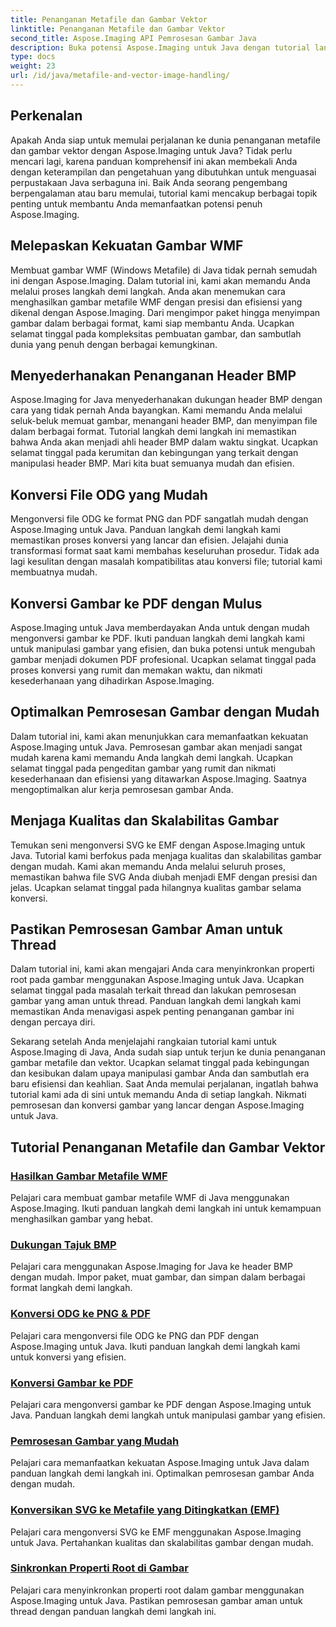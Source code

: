 ```yaml
---
title: Penanganan Metafile dan Gambar Vektor
linktitle: Penanganan Metafile dan Gambar Vektor
second_title: Aspose.Imaging API Pemrosesan Gambar Java
description: Buka potensi Aspose.Imaging untuk Java dengan tutorial langkah demi langkah kami. Buat gambar metafile WMF, tangani header BMP, dan banyak lagi dengan mudah.
type: docs
weight: 23
url: /id/java/metafile-and-vector-image-handling/
---
```

## Perkenalan

Apakah Anda siap untuk memulai perjalanan ke dunia penanganan metafile dan gambar vektor dengan Aspose.Imaging untuk Java? Tidak perlu mencari lagi, karena panduan komprehensif ini akan membekali Anda dengan keterampilan dan pengetahuan yang dibutuhkan untuk menguasai perpustakaan Java serbaguna ini. Baik Anda seorang pengembang berpengalaman atau baru memulai, tutorial kami mencakup berbagai topik penting untuk membantu Anda memanfaatkan potensi penuh Aspose.Imaging.

## Melepaskan Kekuatan Gambar WMF

Membuat gambar WMF (Windows Metafile) di Java tidak pernah semudah ini dengan Aspose.Imaging. Dalam tutorial ini, kami akan memandu Anda melalui proses langkah demi langkah. Anda akan menemukan cara menghasilkan gambar metafile WMF dengan presisi dan efisiensi yang dikenal dengan Aspose.Imaging. Dari mengimpor paket hingga menyimpan gambar dalam berbagai format, kami siap membantu Anda. Ucapkan selamat tinggal pada kompleksitas pembuatan gambar, dan sambutlah dunia yang penuh dengan berbagai kemungkinan.

## Menyederhanakan Penanganan Header BMP

Aspose.Imaging for Java menyederhanakan dukungan header BMP dengan cara yang tidak pernah Anda bayangkan. Kami memandu Anda melalui seluk-beluk memuat gambar, menangani header BMP, dan menyimpan file dalam berbagai format. Tutorial langkah demi langkah ini memastikan bahwa Anda akan menjadi ahli header BMP dalam waktu singkat. Ucapkan selamat tinggal pada kerumitan dan kebingungan yang terkait dengan manipulasi header BMP. Mari kita buat semuanya mudah dan efisien.

## Konversi File ODG yang Mudah

Mengonversi file ODG ke format PNG dan PDF sangatlah mudah dengan Aspose.Imaging untuk Java. Panduan langkah demi langkah kami memastikan proses konversi yang lancar dan efisien. Jelajahi dunia transformasi format saat kami membahas keseluruhan prosedur. Tidak ada lagi kesulitan dengan masalah kompatibilitas atau konversi file; tutorial kami membuatnya mudah.

## Konversi Gambar ke PDF dengan Mulus

Aspose.Imaging untuk Java memberdayakan Anda untuk dengan mudah mengonversi gambar ke PDF. Ikuti panduan langkah demi langkah kami untuk manipulasi gambar yang efisien, dan buka potensi untuk mengubah gambar menjadi dokumen PDF profesional. Ucapkan selamat tinggal pada proses konversi yang rumit dan memakan waktu, dan nikmati kesederhanaan yang dihadirkan Aspose.Imaging.

## Optimalkan Pemrosesan Gambar dengan Mudah

Dalam tutorial ini, kami akan menunjukkan cara memanfaatkan kekuatan Aspose.Imaging untuk Java. Pemrosesan gambar akan menjadi sangat mudah karena kami memandu Anda langkah demi langkah. Ucapkan selamat tinggal pada pengeditan gambar yang rumit dan nikmati kesederhanaan dan efisiensi yang ditawarkan Aspose.Imaging. Saatnya mengoptimalkan alur kerja pemrosesan gambar Anda.

## Menjaga Kualitas dan Skalabilitas Gambar

Temukan seni mengonversi SVG ke EMF dengan Aspose.Imaging untuk Java. Tutorial kami berfokus pada menjaga kualitas dan skalabilitas gambar dengan mudah. Kami akan memandu Anda melalui seluruh proses, memastikan bahwa file SVG Anda diubah menjadi EMF dengan presisi dan jelas. Ucapkan selamat tinggal pada hilangnya kualitas gambar selama konversi.

## Pastikan Pemrosesan Gambar Aman untuk Thread

Dalam tutorial ini, kami akan mengajari Anda cara menyinkronkan properti root pada gambar menggunakan Aspose.Imaging untuk Java. Ucapkan selamat tinggal pada masalah terkait thread dan lakukan pemrosesan gambar yang aman untuk thread. Panduan langkah demi langkah kami memastikan Anda menavigasi aspek penting penanganan gambar ini dengan percaya diri.

Sekarang setelah Anda menjelajahi rangkaian tutorial kami untuk Aspose.Imaging di Java, Anda sudah siap untuk terjun ke dunia penanganan gambar metafile dan vektor. Ucapkan selamat tinggal pada kebingungan dan kesibukan dalam upaya manipulasi gambar Anda dan sambutlah era baru efisiensi dan keahlian. Saat Anda memulai perjalanan, ingatlah bahwa tutorial kami ada di sini untuk memandu Anda di setiap langkah. Nikmati pemrosesan dan konversi gambar yang lancar dengan Aspose.Imaging untuk Java.
## Tutorial Penanganan Metafile dan Gambar Vektor
### [Hasilkan Gambar Metafile WMF](./generate-wmf-metafile-images/)
Pelajari cara membuat gambar metafile WMF di Java menggunakan Aspose.Imaging. Ikuti panduan langkah demi langkah ini untuk kemampuan menghasilkan gambar yang hebat.
### [Dukungan Tajuk BMP](./bmp-header-support/)
Pelajari cara menggunakan Aspose.Imaging for Java ke header BMP dengan mudah. Impor paket, muat gambar, dan simpan dalam berbagai format langkah demi langkah.
### [Konversi ODG ke PNG & PDF](./odg-file-format-support/)
Pelajari cara mengonversi file ODG ke PNG dan PDF dengan Aspose.Imaging untuk Java. Ikuti panduan langkah demi langkah kami untuk konversi yang efisien.
### [Konversi Gambar ke PDF](./pdf-dpi-settings-configuration/)
Pelajari cara mengonversi gambar ke PDF dengan Aspose.Imaging untuk Java. Panduan langkah demi langkah untuk manipulasi gambar yang efisien.
### [Pemrosesan Gambar yang Mudah](./otg-file-format-support/)
Pelajari cara memanfaatkan kekuatan Aspose.Imaging untuk Java dalam panduan langkah demi langkah ini. Optimalkan pemrosesan gambar Anda dengan mudah.
### [Konversikan SVG ke Metafile yang Ditingkatkan (EMF)](./convert-svg-to-enhanced-metafile/)
Pelajari cara mengonversi SVG ke EMF menggunakan Aspose.Imaging untuk Java. Pertahankan kualitas dan skalabilitas gambar dengan mudah.
### [Sinkronkan Properti Root di Gambar](./synchronize-root-property-in-images/)
Pelajari cara menyinkronkan properti root dalam gambar menggunakan Aspose.Imaging untuk Java. Pastikan pemrosesan gambar aman untuk thread dengan panduan langkah demi langkah ini.